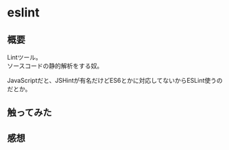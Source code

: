 # eslint

## 概要
Lintツール。  
ソースコードの静的解析をする奴。  

JavaScriptだと、JSHintが有名だけどES6とかに対応してないからESLint使うのだとか。


## 触ってみた


## 感想




